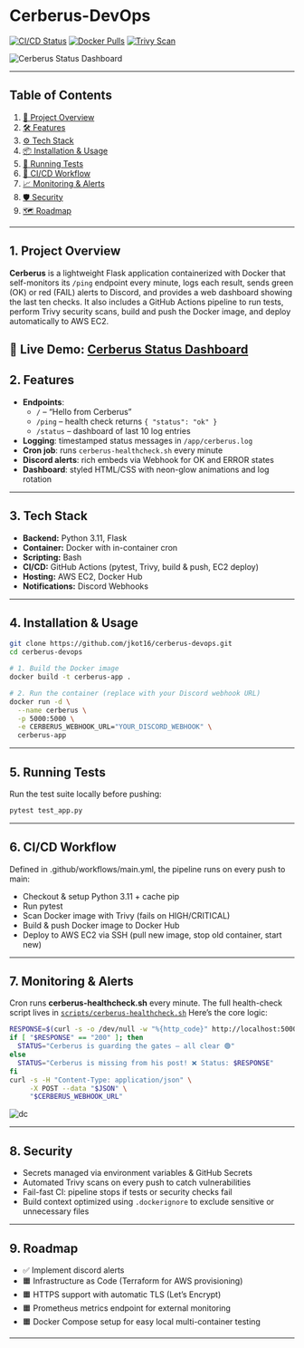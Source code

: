 # Cerberus-DevOps

[![CI/CD Status](https://img.shields.io/github/actions/workflow/status/jkot16/cerberus-devops/main.yml?branch=main)](https://github.com/jkot16/cerberus-devops/actions) [![Docker Pulls](https://img.shields.io/docker/pulls/jkot16/cerberus-app)](https://hub.docker.com/r/jkot16/cerberus-app) [![Trivy Scan](https://img.shields.io/badge/security--scan-passing-brightgreen.svg)](https://github.com/jkot16/cerberus-devops/actions)


![Cerberus Status Dashboard](https://github.com/user-attachments/assets/6970d268-7e7f-4467-9e2f-c0e0139dbec2)


---

## Table of Contents

1. [🔎 Project Overview](#1-project-overview)  
2. [🛠️ Features](#2-features)  
3. [⚙️ Tech Stack](#3-tech-stack)  
4. [📦 Installation & Usage](#4-installation--usage)  
5. [🧪 Running Tests](#5-running-tests)  
6. [🔄 CI/CD Workflow](#6-cicd-workflow)  
7. [📈 Monitoring & Alerts](#7-monitoring--alerts)  
8. [🛡️ Security](#8-security)  
9. [🗺️ Roadmap](#9-roadmap)

---

## 1. Project Overview

**Cerberus** is a lightweight Flask application containerized with Docker that self-monitors its `/ping` endpoint every minute, logs each result, sends green (OK) or red (FAIL) alerts to Discord, and provides a web dashboard showing the last ten checks. It also includes a GitHub Actions pipeline to run tests, perform Trivy security scans, build and push the Docker image, and deploy automatically to AWS EC2.

🔗 **Live Demo**: [Cerberus Status Dashboard](http://44.202.218.44/status)
---

## 2. Features

- **Endpoints**:  
  - `/` – “Hello from Cerberus”  
  - `/ping` – health check returns `{ "status": "ok" }`  
  - `/status` – dashboard of last 10 log entries  
- **Logging**: timestamped status messages in `/app/cerberus.log`  
- **Cron job**: runs `cerberus-healthcheck.sh` every minute
- **Discord alerts**: rich embeds via Webhook for OK and ERROR states  
- **Dashboard**: styled HTML/CSS with neon-glow animations and log rotation  

---

## 3. Tech Stack

- **Backend:** Python 3.11, Flask  
- **Container:** Docker with in-container cron  
- **Scripting:** Bash  
- **CI/CD:** GitHub Actions (pytest, Trivy, build & push, EC2 deploy)  
- **Hosting:** AWS EC2, Docker Hub  
- **Notifications:** Discord Webhooks  

---

## 4. Installation & Usage

```bash
git clone https://github.com/jkot16/cerberus-devops.git
cd cerberus-devops

# 1. Build the Docker image
docker build -t cerberus-app .

# 2. Run the container (replace with your Discord webhook URL)
docker run -d \
  --name cerberus \
  -p 5000:5000 \
  -e CERBERUS_WEBHOOK_URL="YOUR_DISCORD_WEBHOOK" \
  cerberus-app
```

---

## 5. Running Tests
Run the test suite locally before pushing:
```python
pytest test_app.py
```

---

## 6. CI/CD Workflow
Defined in .github/workflows/main.yml, the pipeline runs on every push to main:
- Checkout & setup Python 3.11 + cache pip
- Run pytest
- Scan Docker image with Trivy (fails on HIGH/CRITICAL)
- Build & push Docker image to Docker Hub
- Deploy to AWS EC2 via SSH (pull new image, stop old container, start new)

---

## 7. Monitoring & Alerts

Cron runs **cerberus-healthcheck.sh** every minute.
The full health-check script lives in [`scripts/cerberus-healthcheck.sh`](./cerberus-healthcheck.sh)
Here’s the core logic:

```bash
RESPONSE=$(curl -s -o /dev/null -w "%{http_code}" http://localhost:5000/ping)
if [ "$RESPONSE" == "200" ]; then
  STATUS="Cerberus is guarding the gates – all clear 🟢"
else
  STATUS="Cerberus is missing from his post! ❌ Status: $RESPONSE"
fi
curl -s -H "Content-Type: application/json" \
     -X POST --data "$JSON" \
     "$CERBERUS_WEBHOOK_URL"
```
![dc](https://github.com/user-attachments/assets/26f102c2-0610-40f1-9bc6-a0f739656580)


---

## 8. Security
- Secrets managed via environment variables & GitHub Secrets
- Automated Trivy scans on every push to catch vulnerabilities
- Fail-fast CI: pipeline stops if tests or security checks fail
- Build context optimized using `.dockerignore` to exclude sensitive or unnecessary files

---

## 9. Roadmap
- ✅ Implement discord alerts
- 🟧 Infrastructure as Code (Terraform for AWS provisioning)
- 🟧 HTTPS support with automatic TLS (Let’s Encrypt)
- 🟧 Prometheus metrics endpoint for external monitoring
- 🟧 Docker Compose setup for easy local multi-container testing

---
